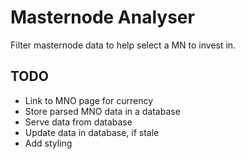 # Masternode Analyser

Filter masternode data to help select a MN to invest in.

## TODO

* Link to MNO page for currency
* Store parsed MNO data in a database
* Serve data from database
* Update data in database, if stale
* Add styling
